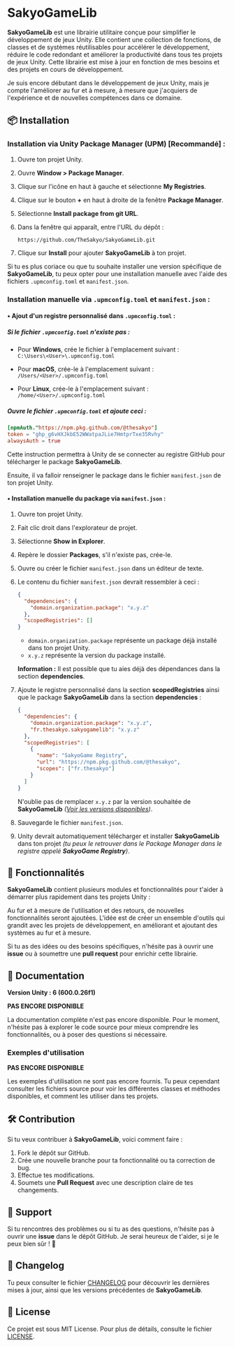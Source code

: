 # SakyoGameLib

**SakyoGameLib** est une librairie utilitaire conçue pour simplifier le développement de jeux Unity. Elle contient une collection de fonctions, de classes et de systèmes réutilisables pour accélérer le développement, réduire le code redondant et améliorer la productivité dans tous tes projets de jeux Unity. Cette librairie est mise à jour en fonction de mes besoins et des projets en cours de développement.

Je suis encore débutant dans le développement de jeux Unity, mais je compte l'améliorer au fur et à mesure, à mesure que j'acquiers de l'expérience et de nouvelles compétences dans ce domaine.

## 📦 Installation

### Installation via Unity Package Manager (UPM) [**Recommandé**] :

1. Ouvre ton projet Unity.

2. Ouvre **Window > Package Manager**.

3. Clique sur l'icône en haut à gauche et sélectionne **My Registries**.

4. Clique sur le bouton **+** en haut à droite de la fenêtre **Package Manager**.

5. Sélectionne **Install package from git URL**.

6. Dans la fenêtre qui apparaît, entre l'URL du dépôt :  

   `https://github.com/TheSakyo/SakyoGameLib.git`
7. Clique sur **Install** pour ajouter **SakyoGameLib** à ton projet.

Si tu es plus coriace ou que tu souhaite installer une version spécifique de **SakyoGameLib**, 
tu peux opter pour une installation manuelle avec l'aide des fichiers `.upmconfig.toml` et  `manifest.json`.

### Installation manuelle via `.upmconfig.toml` et `manifest.json` :

#### • Ajout d'un registre personnalisé dans **`.upmconfig.toml`** :

##### Si le fichier `.upmconfig.toml` n'existe pas :

- Pour **Windows**, crée le fichier à l'emplacement suivant :  
  `C:\Users\<User>\.upmconfig.toml`

- Pour **macOS**, crée-le à l'emplacement suivant :  
  `/Users/<User>/.upmconfig.toml`

- Pour **Linux**, crée-le à l'emplacement suivant :  
  `/home/<User>/.upmconfig.toml`

##### Ouvre le fichier `.upmconfig.toml` et ajoute ceci :

```toml
[npmAuth."https://npm.pkg.github.com/@thesakyo"] 
token = "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" 
alwaysAuth = true
```

Cette instruction permettra à Unity de se connecter au registre GitHub pour télécharger le package **SakyoGameLib**.

Ensuite, il va falloir renseigner le package dans le fichier `manifest.json` de ton projet Unity.

#### • Installation manuelle du package via `manifest.json` :

1. Ouvre ton projet Unity.

2. Fait clic droit dans l'explorateur de projet. 

3. Sélectionne **Show in Explorer**.

4. Repère le dossier **Packages**, s'il n'existe pas, crée-le.

5. Ouvre ou créer le fichier `manifest.json` dans un éditeur de texte.

6. Le contenu du fichier `manifest.json` devrait ressembler à ceci :

    ```json
    {
      "dependencies": {
        "domain.organization.package": "x.y.z"
      },
      "scopedRegistries": []
    }
    ````
    - `domain.organization.package` représente un package déjà installé dans ton projet Unity.
    - `x.y.z` représente la version du package installé.

    **Information :** Il est possible que tu aies déjà des dépendances dans la section **dependencies**.

7. Ajoute le registre personnalisé dans la section **scopedRegistries** ainsi que le package **SakyoGameLib** dans la section **dependencies** :

    ```json
    {
      "dependencies": {
        "domain.organization.package": "x.y.z", 
        "fr.thesakyo.sakyogamelib": "x.y.z" 
      },
      "scopedRegistries": [
        {
          "name": "SakyoGame Registry",
          "url": "https://npm.pkg.github.com/@thesakyo",
          "scopes": ["fr.thesakyo"]
        }
      ]
    }
    ```
   N'oublie pas de remplacer `x.y.z` par la version souhaitée de **SakyoGameLib** *([Voir les versions disponibles](https://github.com/TheSakyo/SakyoGameLib/pkgs/npm/fr.thesakyo.sakyogamelib/versions))*.

8. Sauvegarde le fichier `manifest.json`.

9. Unity devrait automatiquement télécharger et installer **SakyoGameLib** dans ton projet *(tu peux le retrouver dans le Package Manager dans le registre appelé **SakyoGame Registry**)*.

## 🚀 Fonctionnalités

**SakyoGameLib** contient plusieurs modules et fonctionnalités pour t'aider à démarrer plus rapidement dans tes projets Unity :

Au fur et à mesure de l'utilisation et des retours, de nouvelles fonctionnalités seront ajoutées. L'idée est de créer un ensemble d'outils qui grandit avec les projets de développement, en améliorant et ajoutant des systèmes au fur et à mesure.

Si tu as des idées ou des besoins spécifiques, n'hésite pas à ouvrir une **issue** ou à soumettre une **pull request** pour enrichir cette librairie.

## 📖 Documentation

**Version Unity : 6 (600.0.26f1)**

**PAS ENCORE DISPONIBLE**

La documentation complète n'est pas encore disponible. Pour le moment, n'hésite pas à explorer le code source pour mieux comprendre les fonctionnalités, ou à poser des questions si nécessaire.

### Exemples d'utilisation

**PAS ENCORE DISPONIBLE**

Les exemples d'utilisation ne sont pas encore fournis. Tu peux cependant consulter les fichiers source pour voir les différentes classes et méthodes disponibles, et comment les utiliser dans tes projets.

## 🛠️ Contribution

Si tu veux contribuer à **SakyoGameLib**, voici comment faire :

1. Fork le dépôt sur GitHub.
2. Crée une nouvelle branche pour ta fonctionnalité ou ta correction de bug.
3. Effectue tes modifications.
4. Soumets une **Pull Request** avec une description claire de tes changements.

## 💬 Support

Si tu rencontres des problèmes ou si tu as des questions, n'hésite pas à ouvrir une **issue** dans le dépôt GitHub. Je serai heureux de t'aider, si je le peux bien sûr ! 🙂

## 📝 Changelog

Tu peux consulter le fichier [CHANGELOG](./CHANGELOG.md) pour découvrir les dernières mises à jour, ainsi que les versions précédentes de **SakyoGameLib**.

## 📜 License

Ce projet est sous MIT License. Pour plus de détails, consulte le fichier [LICENSE](./LICENSE).
